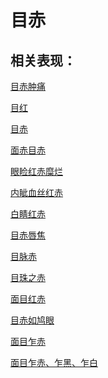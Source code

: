 # 目赤## 相关表现：[目赤肿痛](https://www.gmzyjc.com/search/result?wd=目赤肿痛)[目红](https://www.gmzyjc.com/search/result?wd=目红)[目赤](https://www.gmzyjc.com/search/result?wd=目赤)[面赤目赤](https://www.gmzyjc.com/search/result?wd=面赤目赤)[眼睑红赤糜烂](https://www.gmzyjc.com/search/result?wd=眼睑红赤糜烂)[内眦血丝红赤](https://www.gmzyjc.com/search/result?wd=内眦血丝红赤)[白睛红赤](https://www.gmzyjc.com/search/result?wd=白睛红赤)[目赤唇焦](https://www.gmzyjc.com/search/result?wd=目赤唇焦)[目脉赤](https://www.gmzyjc.com/search/result?wd=目脉赤)[目珠之赤](https://www.gmzyjc.com/search/result?wd=目珠之赤)[面目红赤](https://www.gmzyjc.com/search/result?wd=面目红赤)[目赤如鸠眼](https://www.gmzyjc.com/search/result?wd=目赤如鸠眼)[面目乍赤](https://www.gmzyjc.com/search/result?wd=面目乍赤)[面目乍赤、乍黑、乍白](https://www.gmzyjc.com/search/result?wd=面目乍赤、乍黑、乍白)
